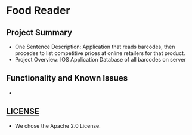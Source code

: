 # Food Reader

## Project Summary
- One Sentence Description: Application that reads barcodes, then procedes to list competitive prices at online retailers for that product.
- Project Overview:
IOS Application
Database of all barcodes on server

## Functionality and Known Issues
- 

## [LICENSE](https://github.com/bredmond5/CS48_Project/blob/master/LICENSE)
- We chose the Apache 2.0 License. 
